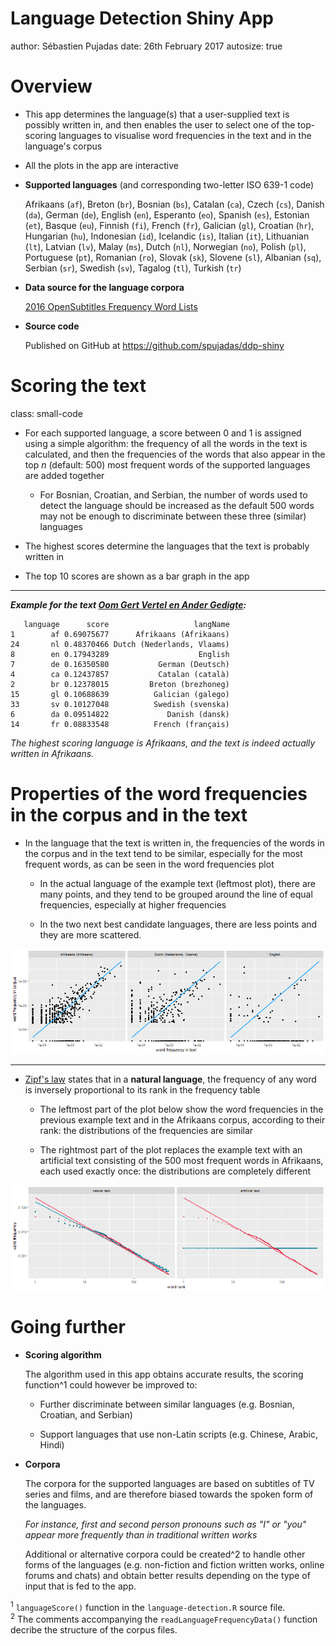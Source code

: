 Language Detection Shiny App
========================================================
author: Sébastien Pujadas
date: 26th February 2017
autosize: true

Overview
========================================================

- This app determines the language(s) that a user-supplied text is possibly written in, and then enables the user to select one of the top-scoring languages to visualise word frequencies in the text and in the language's corpus

- All the plots in the app are interactive

- **Supported languages** (and corresponding two-letter ISO 639-1 code)

  Afrikaans (`af`), Breton (`br`), Bosnian (`bs`), Catalan (`ca`), Czech (`cs`), Danish (`da`), German (`de`), English (`en`), Esperanto (`eo`), Spanish (`es`), Estonian (`et`), Basque (`eu`), Finnish (`fi`), French (`fr`), Galician (`gl`), Croatian (`hr`), Hungarian (`hu`), Indonesian (`id`), Icelandic (`is`), Italian (`it`), Lithuanian (`lt`), Latvian (`lv`), Malay (`ms`), Dutch (`nl`), Norwegian (`no`), Polish (`pl`), Portuguese (`pt`), Romanian (`ro`), Slovak (`sk`), Slovene (`sl`), Albanian (`sq`), Serbian (`sr`), Swedish (`sv`), Tagalog (`tl`), Turkish (`tr`)

- **Data source for the language corpora**

  [2016 OpenSubtitles Frequency Word Lists](https://github.com/hermitdave/FrequencyWords/)

- **Source code**

  Published on GitHub at https://github.com/spujadas/ddp-shiny

Scoring the text
========================================================
class: small-code

- For each supported language, a score between 0 and 1 is assigned using a simple algorithm: the frequency of all the words in the text is calculated, and then the frequencies of the words that also appear in the top *n* (default: 500) most frequent words of the supported languages are added together

  - For Bosnian, Croatian, and Serbian, the number of words used to detect the language should be increased as the default 500 words may not be enough to discriminate between these three (similar) languages
  
- The highest scores determine the languages that the text is probably written in

- The top 10 scores are shown as a bar graph in the app

***
***Example for the text [Oom Gert Vertel en Ander Gedigte](http://www.gutenberg.org/cache/epub/19729/pg19729.txt):***


```
   language      score                   langName
1        af 0.69075677      Afrikaans (Afrikaans)
24       nl 0.48370466 Dutch (Nederlands, Vlaams)
8        en 0.17943289                    English
7        de 0.16350580           German (Deutsch)
4        ca 0.12437857           Catalan (català)
2        br 0.12378015         Breton (brezhoneg)
15       gl 0.10688639          Galician (galego)
33       sv 0.10127048          Swedish (svenska)
6        da 0.09514822             Danish (dansk)
14       fr 0.08833548          French (français)
```



*The highest scoring language is Afrikaans, and the text is indeed actually written in Afrikaans.*

Properties of the word frequencies in the corpus and in the text
========================================================

- In the language that the text is written in, the frequencies of the words in the corpus and in the text tend to be similar, especially for the most frequent words, as can be seen in the word frequencies plot

  * In the actual language of the example text (leftmost plot), there are many points, and they tend to be grouped around the <span class="equal-frequencies">line of equal frequencies</span>, especially at higher frequencies
  
  * In the two next best candidate languages, there are less points and they are more scattered.

![plot of chunk unnamed-chunk-3](language-detection-app-figure/unnamed-chunk-3-1.png)

***

- [Zipf's law](https://en.wikipedia.org/wiki/Zipf%27s_law) states that in a **natural language**, the frequency of any word is inversely proportional to its rank in the frequency table
  
  * The leftmost part of the plot below show the word frequencies in the previous <span class="user-text">example text</span> and in the Afrikaans <span class="corpus-text">corpus</span>, according to their rank: the distributions of the frequencies are similar
  
  * The rightmost part of the plot replaces the example text with an <span class="user-text">artificial text</span> consisting of the 500 most frequent words in Afrikaans, each used exactly once: the distributions are completely different
  
![plot of chunk unnamed-chunk-4](language-detection-app-figure/unnamed-chunk-4-1.png)

Going further
========================================================

- **Scoring algorithm**

  The algorithm used in this app obtains accurate results, the scoring function^1 could however be improved to:

  * Further discriminate between similar languages (e.g. Bosnian, Croatian, and Serbian)

  * Support languages that use non-Latin scripts (e.g. Chinese, Arabic, Hindi)

- **Corpora**

  The corpora for the supported languages are based on subtitles of TV series and films, and are therefore biased towards the spoken form of the languages.

  *For instance, first and second person pronouns such as "I" or "you" appear more frequently than in traditional written works*

  Additional or alternative corpora could be created^2 to handle other forms of the languages (e.g. non-fiction and fiction written works, online forums and chats) and obtain better results depending on the type of input that is fed to the app.

<div class="footer" style="">
<sup>1</sup> <code>languageScore()</code> function in the <code>language-detection.R</code> source file.
<br/>
<sup>2</sup> The comments accompanying the <code>readLanguageFrequencyData()</code> function decribe the structure of the corpus files.
</div>
